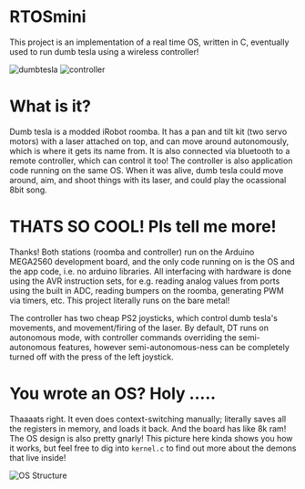 # RTOSmini

This project is an implementation of a real time OS, written in C, eventually used
to run dumb tesla using a wireless controller!

![dumbtesla](https://github.com/therafatm/RTOSmini/raw/master/dumb_tesla.jpg "DUMB TESLA!")
![controller](https://github.com/therafatm/RTOSmini/raw/master/controller.png "Controller!")

# What is it?

Dumb tesla is a modded iRobot roomba. It has a pan and tilt kit (two servo motors) with a laser
attached on top, and can move around autonomously, which is where it gets its name from. It is also
connected via bluetooth to a remote controller, which can control it too! The controller is also 
application code running on the same OS. When it was alive, dumb tesla could move around, aim, and shoot things with its laser, and could play the ocassional 8bit song. 

# THATS SO COOL! Pls tell me more!

Thanks! Both stations (roomba and controller) run on the Arduino MEGA2560 development board, and the only
code running on is the OS and the app code, i.e. no arduino libraries. All interfacing with hardware is 
done using the AVR instruction sets, for e.g. reading analog values from ports using the built in ADC, reading bumpers on the roomba, generating PWM via timers, etc. This project literally runs on the bare metal! 

The controller has two cheap PS2 joysticks, which control dumb tesla's movements, and movement/firing of the laser. By default, DT runs on autonomous mode, with controller commands overriding the semi-autonomous features, however semi-autonomous-ness can be completely turned off with the press of the left joystick.

# You wrote an OS? Holy .....

Thaaaats right. It even does context-switching manually; literally saves all the registers in memory, and loads it back. And the board has like 8k ram! The OS design is also pretty gnarly! This picture here kinda shows you how it works, but feel free to dig into `kernel.c` to find out more about the demons that live inside!

![OS Structure](https://github.com/therafatm/RTOSmini/raw/master/RTOS.png "OS!")

